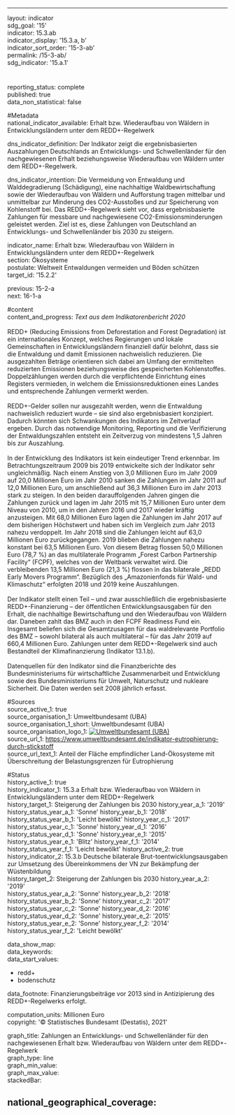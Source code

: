 ---

layout: indicator    
sdg_goal: '15'    
indicator: 15.3.ab    
indicator_display: '15.3.a, b'    
indicator_sort_order: '15-3-ab'    
permalink: /15-3-ab/    
sdg_indicator: '15.a.1'    

#    
reporting_status: complete    
published: true    
data_non_statistical: false    


#Metadata    
national_indicator_available: Erhalt bzw. Wiederaufbau von Wäldern in Entwicklungsländern unter dem REDD+-Regelwerk    
    
dns_indicator_definition: Der Indikator zeigt die ergebnisbasierten Auszahlungen Deutschlands an Entwicklungs- und Schwellenländer für den nachgewiesenen Erhalt beziehungsweise Wiederaufbau von Wäldern unter dem REDD+-Regelwerk.    
    
dns_indicator_intention: Die Vermeidung von Entwaldung und Walddegradierung (Schädigung), eine nachhaltige Waldbewirtschaftung sowie der Wiederaufbau von Wäldern und Aufforstung tragen mittelbar und unmittelbar zur Minderung des CO2-Ausstoßes und zur Speicherung von Kohlenstoff bei. Das REDD+-Regelwerk sieht vor, dass ergebnisbasierte Zahlungen für messbare und nachgewiesene CO2-Emissionsminderungen geleistet werden. Ziel ist es, diese Zahlungen von Deutschland an Entwicklungs- und Schwellenländer bis 2030 zu steigern.    
    
indicator_name: Erhalt bzw. Wiederaufbau von Wäldern in Entwicklungsländern unter dem REDD+-Regelwerk    
section: Ökosysteme    
postulate: Weltweit Entwaldungen vermeiden und Böden schützen    
target_id: '15.2.2'    
    
previous: 15-2-a    
next: 16-1-a    
    
#content    
content_and_progress: <i> Text aus dem Indikatorenbericht 2020</i><br><br>REDD+ (Reducing Emissions from Deforestation and Forest Degradation) ist ein internationales Konzept, welches Regierungen und lokale Gemeinschaften in Entwicklungsländern finanziell dafür belohnt, dass sie die Entwaldung und damit Emissionen nachweislich reduzieren. Die ausgezahlten Beträge orientieren sich dabei am Umfang der ermittelten reduzierten Emissionen beziehungsweise des gespeicherten Kohlenstoffes. Doppelzählungen werden durch die verpflichtende Einrichtung eines Registers vermieden, in welchem die Emissionsreduktionen eines Landes und entsprechende Zahlungen vermerkt werden.<br><br>REDD+-Gelder sollen nur ausgezahlt werden, wenn die Entwaldung nachweislich reduziert wurde – sie sind also ergebnisbasiert konzipiert. Dadurch könnten sich Schwankungen des Indikators im Zeitverlauf ergeben. Durch das notwendige Monitoring, Reporting und die Verifizierung der Entwaldungszahlen entsteht ein Zeitverzug von mindestens 1,5 Jahren bis zur Auszahlung.<br><br>In der Entwicklung des Indikators ist kein eindeutiger Trend erkennbar. Im Betrachtungszeitraum 2009 bis 2019 entwickelte sich der Indikator sehr ungleichmäßig. Nach einem Anstieg von 3,0 Millionen Euro im Jahr 2009 auf 20,0 Millionen Euro im Jahr 2010 sanken die Zahlungen im Jahr 2011 auf 12,0 Millionen Euro, um anschließend auf 36,3 Millionen Euro im Jahr 2013 stark zu steigen. In den beiden darauffolgenden Jahren gingen die Zahlungen zurück und lagen im Jahr 2015 mit 15,7 Millionen Euro unter dem Niveau von 2010, um in den Jahren 2016 und 2017 wieder kräftig anzusteigen. Mit 68,0 Millionen Euro lagen die Zahlungen im Jahr 2017 auf dem bisherigen Höchstwert und haben sich im Vergleich zum Jahr 2013 nahezu verdoppelt. Im Jahr 2018 sind die Zahlungen leicht auf 63,0 Millionen Euro zurückgegangen. 2019 blieben die Zahlungen nahezu konstant bei 63,5 Millionen Euro. Von diesem Betrag flossen 50,0 Millionen Euro (78,7 %) an das multilaterale Programm „Forest Carbon Partnership Facility“ (FCPF), welches von der Weltbank verwaltet wird. Die verbleibenden 13,5 Millionen Euro (21,3 %) flossen in das bilaterale „REDD Early Movers Programm“. Bezüglich des „Amazonienfonds für Wald- und Klimaschutz“ erfolgten 2018 und 2019 keine Auszahlungen.<br><br>Der Indikator stellt einen Teil – und zwar ausschließlich die ergebnisbasierte REDD+-Finanzierung – der öffentlichen Entwicklungsausgaben für den Erhalt, die nachhaltige Bewirtschaftung und den Wiederaufbau von Wäldern dar. Daneben zahlt das BMZ auch in den FCPF Readiness Fund ein. Insgesamt beliefen sich die Gesamtzusagen für das waldrelevante Portfolio des BMZ – sowohl bilateral als auch multilateral – für das Jahr 2019 auf 660,4 Millionen Euro. Zahlungen unter dem REDD+-Regelwerk sind auch Bestandteil der Klimafinanzierung (Indikator 13.1.b).<br><br>Datenquellen für den Indikator sind die Finanzberichte des Bundesministeriums für wirtschaftliche Zusammenarbeit und Entwicklung sowie des Bundesministeriums für Umwelt, Naturschutz und nukleare Sicherheit. Die Daten werden seit 2008 jährlich erfasst.    
    
#Sources    
source_active_1: true                    
source_organisation_1: Umweltbundesamt (UBA)                    
source_organisation_1_short: Umweltbundesamt (UBA)                    
source_organisation_logo_1: <a href="https://www.umweltbundesamt.de/"><img src="https://g205sdgs.github.io/sdg-indicators/public/logos/uba.png" alt=" Umweltbundesamt (UBA)" title="Klicken Sie hier um zu der Homepage der Organisation zu gelangen" /></a>                    
source_url_1: https://www.umweltbundesamt.de/indikator-eutrophierung-durch-stickstoff                        
source_url_text_1: Anteil der Fläche empfindlicher Land-Ökosysteme mit Überschreitung der Belastungsgrenzen für Eutrophierung                        
    
#Status    
history_active_1: true                    
history_indicator_1: 15.3.a Erhalt bzw. Wiederaufbau von Wäldern in Entwicklungsländern unter dem REDD+-Regelwerk                    
history_target_1:  Steigerung der Zahlungen bis 2030
history_year_a_1: '2019'                            
history_status_year_a_1: 'Sonne'
history_year_b_1: '2018'                            
history_status_year_b_1: 'Leicht bewölkt'
history_year_c_1: '2017'                            
history_status_year_c_1: 'Sonne'
history_year_d_1: '2016'                            
history_status_year_d_1: 'Sonne'
history_year_e_1: '2015'                            
history_status_year_e_1: 'Blitz'
history_year_f_1: '2014'                            
history_status_year_f_1: 'Leicht bewölkt'
history_active_2: true                    
history_indicator_2: 15.3.b Deutsche bilaterale Brut-toentwicklungsausgaben zur Umsetzung des Übereinkommens der VN  zur Bekämpfung der Wüstenbildung                    
history_target_2:  Steigerung der Zahlungen bis 2030
history_year_a_2: '2019'                            
history_status_year_a_2: 'Sonne'
history_year_b_2: '2018'                            
history_status_year_b_2: 'Sonne'
history_year_c_2: '2017'                            
history_status_year_c_2: 'Sonne'
history_year_d_2: '2016'                            
history_status_year_d_2: 'Sonne'
history_year_e_2: '2015'                            
history_status_year_e_2: 'Sonne'
history_year_f_2: '2014'                            
history_status_year_f_2: 'Leicht bewölkt'    

data_show_map:     
data_keywords:    
data_start_values:     
- redd+
- bodenschutz
    
data_footnote: Finanzierungsbeiträge vor 2013 sind in Antizipierung des REDD+-Regelwerks erfolgt.    
    
computation_units: Millionen Euro    
copyright: '&copy; Statistisches Bundesamt (Destatis), 2021'
    
graph_title: Zahlungen an Entwicklungs- und Schwellenländer für den nachgewiesenen Erhalt bzw. Wiederaufbau von Wäldern unter dem REDD+-Regelwerk    
graph_type: line    
graph_min_value:     
graph_max_value:     
stackedBar:    

national_geographical_coverage:     
---    